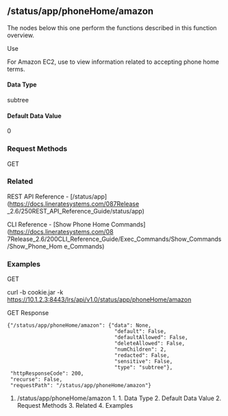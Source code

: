 ## /status/app/phoneHome/amazon

The nodes below this one perform the functions described in this function
overview.

Use

For Amazon EC2, use to view information related to accepting phone home terms.

#### Data Type

subtree

#### Default Data Value

0

### Request Methods

GET

### Related

REST API Reference - [/status/app](https://docs.lineratesystems.com/087Release
_2.6/250REST_API_Reference_Guide/status/app)

CLI Reference - [Show Phone Home Commands](https://docs.lineratesystems.com/08
7Release_2.6/200CLI_Reference_Guide/Exec_Commands/Show_Commands/Show_Phone_Hom
e_Commands)

### Examples

GET

curl -b cookie.jar -k
https://10.1.2.3:8443/lrs/api/v1.0/status/app/phoneHome/amazon

GET Response

    
    
    {"/status/app/phoneHome/amazon": {"data": None,
                                       "default": False,
                                       "defaultAllowed": False,
                                       "deleteAllowed": False,
                                       "numChildren": 2,
                                       "redacted": False,
                                       "sensitive": False,
                                       "type": "subtree"},
     "httpResponseCode": 200,
     "recurse": False,
     "requestPath": "/status/app/phoneHome/amazon"}
    

  1. /status/app/phoneHome/amazon
    1.       1. Data Type
      2. Default Data Value
    2. Request Methods
    3. Related
    4. Examples

